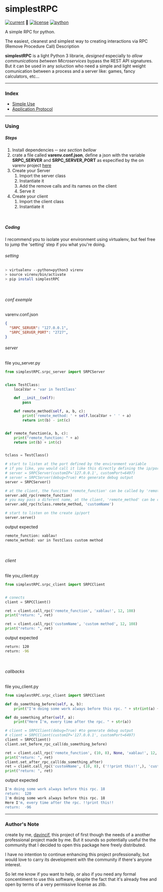 # simplestRPC
[![current](https://img.shields.io/badge/version-1.3.12--rc%20-brightgreen.svg)](https://pypi.org/project/simplestRPC/) :green_heart:
[![license](https://img.shields.io/badge/license-zlib-brightgreen.svg)](https://www.zlib.net/zlib_license.html)
[![python](https://img.shields.io/badge/python-3.5+-brightgreen.svg)](https://python.org)

A simple RPC for python.

The easiest, cleanest and simplest way to creating interactions via RPC (Remove Procedure Call)
 Description

**simplestRPC** is a light Python 3 librarie, *designed* especially to *allow communications between Microservices* bypass the REST API signatures.
But it can be used in any soluction who need a simple and light weight comunication between a process and a server like: games, fancy calculators, etc...

---
### Index
* [Simple Use](#using)
* [Application Protocol](docs/application_protocol.md)

---

### Using
##### Steps
1. Install dependencies ─ *see section bellow*
1. crate a file called **varenv.conf.json**, define a json with the variable **SRPC_SERVER** and **SRPC_SERVER_PORT** as especified by the on varenv project [here](https://github.com/davincif/varenv)
1. Create your Server
    1. Import the server class
    1. Instantiate it
    1. Add the remove calls and its names on the client
    1. Serve it
1. Create your client
    1. Import the client class
    1. Instantiate it

<br>

##### Coding
I recommend you to isolate your environment using virtualenv, but feel free to jump the 'setting' step if you what you're doing.

###### setting
```bash
> virtualenv --python=python3 virenv
> source virenv/bin/activate
> pip install simplestRPC
```

<br/>

###### conf exemple
varenv.conf.json
```json
{
  "SRPC_SERVER": "127.0.0.1",
  "SRPC_SERVER_PORT": "2727",
}
```

###### server
file you_server.py
```python
from simplestRPC.srpc_server import SRPCServer


class TestClass:
	localVar = 'var in TestClass'

	def __init__(self):
		pass

	def remote_method(self, a, b, c):
		print('remote_method: ' + self.localVar + ' ' + a)
		return int(b) - int(c)


def remote_function(a, b, c):
	print("remote_function: " + a)
	return int(b) + int(c)


tclass = TestClass()

# start to listen at the port defined by the environment variable
# if you like, you would call it like this directly defining the ip/port
# server = SRPCServer(customIP='127.0.0.1', customPort=6497)
# server = SRPCServer(debug=True) #to generate debug output
server = SRPCServer()

# at the client, the funciton 'remote_function' can be called by 'remote_function'
server.add_rpc(remote_function)
# you may pass a diferent name, at the client, 'remote_method' can be called by 'customName'
server.add_rpc(tclass.remote_method, 'customName')

# start to listen on the create ip/port
server.serve()

```

output expected
```bash
remote_function: xablau!
remote_method: var in TestClass custom method
```

<br/>

###### client
file you_client.py
```python
from simplestRPC.srpc_client import SRPCClient


# conects
client = SRPCClient()

ret = client.call_rpc('remote_function', 'xablau!', 12, 108)
print("return: ", ret)

ret = client.call_rpc('customName', 'custom method', 12, 108)
print("return: ", ret)
```

output expected
```bash
return: 120
return: -96
```

<br/>

###### callbacks
file you_client.py
```python
from simplestRPC.srpc_client import SRPCClient

def do_something_before(self, a, b):
	print("I'm doing some work always before this rpc. " + str(int(a) + int(b)))

def do_something_after(self, a):
	print("Here I'm, every time after the rpc. " + str(a))

# client = SRPCClient(debug=True) #to generate debug output
# client = SRPCClient(customIP='127.0.0.1', customPort=6497)
client = SRPCClient()
client.set_before_rpc_call(do_something_before)

ret = client.call_rpc('remote_function', (10, 8), None, 'xablau!', 12, 108)
print("return: ", ret)
client.set_after_rpc_call(do_something_after)
ret = client.call_rpc('customName', (10, 8), ('!!print this!!',), 'custom method', 12, 108)
print("return: ", ret)

```

output expected
```bash
I'm doing some work always before this rpc. 18
return:  120
I'm doing some work always before this rpc. 18
Here I'm, every time after the rpc. !!print this!!
return:  -96

```

---

### Author's Note
create by me, [davincif](https://www.linkedin.com/in/davincif/), this project of first though the needs of a another professional project made by me. But it sounds so potentially useful the the community that I decided to open this package here freely distributed.

I have no intention to continue enhancing this project professionally, but would love to carry its development with the community if there's anyone interest.

So let me know if you want to help, or also if you need any formal concentiment to use this software, despite the fact that it's already free and open by terms of a very permissive license as zlib.
